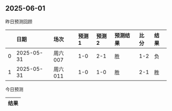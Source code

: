 

 ## 2025-06-01

昨日预测回顾

|    | 日期         | 场次    | 预测1   | 预测2   | 预测结果   | 比分   | 结果   |
|---:|:-----------|:------|:------|:------|:-------|:-----|:-----|
|  0 | 2025-05-31 | 周六007 | 1-0   | 2-1   | 胜      | 1-2  | 负    |
|  1 | 2025-05-31 | 周六011 | 1-0   | 1-0   | 胜      | 2-1  | 胜    |

今日预测

| 结果   |
|------|